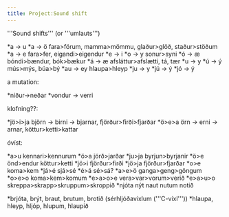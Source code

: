 ```yaml
---
title: Project:Sound shift
---
```


'''Sound shifts''' (or '''umlauts''')

*a -> u
*a -> ö   fara>förum, mamma>mömmu, glaður>glöð, staður>stöðum
*a → e   fara>fer, eigandi>eigendur
*e → i
*o → y   sonur>syni
*ó → æ  bóndi>bændur, bók>bækur
*á → æ   afsláttur>afslætti, tá, tær
*u → y
*ú → ý    mús>mýs, búa>bý
*au → ey   hlaupa>hleyp
*ju → y
*jú → ý
*jó → ý

a mutation:

*niður->neðar
*vondur -> verri

klofning??:

*jö>i>ja   björn -> birni -> bjarnar, fjörður>firði>fjarðar
*ö>e>a örn -> erni -> arnar, köttur>ketti>kattar

óvíst:

*a>u kennari>kennurum
*ö>a jörð>jarðar
*ju>ja  byrjun>byrjanir
*ö>e önd>endur  köttur>ketti
*jö>i fjörður>firði
*jö>ja fjörður>fjarðar
*o>e koma>kem
*já>é  sjá>sé
*é>á   sé>sá?
*a>e>ö ganga>geng>göngum
*o>e>o koma>kem>komum
*e>a>o>e vera>var>vorum>verið
*e>a>u>o skreppa>skrapp>skruppum>skroppið
*njóta nýt naut nutum notið

*brjóta, brýt, braut, brutum, brotið (sérhljóðavíxlum ('''C-víxl'''))
*hlaupa, hleyp, hljóp, hlupum, hlaupið